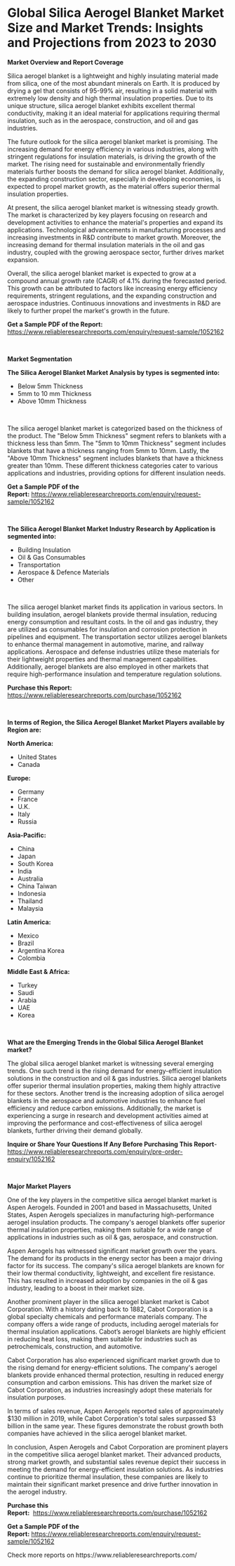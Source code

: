 <p><h1>Global Silica Aerogel Blanket Market Size and Market Trends: Insights and Projections from 2023 to 2030</h1></p><p><strong>Market Overview and Report Coverage</strong></p>
<p><p>Silica aerogel blanket is a lightweight and highly insulating material made from silica, one of the most abundant minerals on Earth. It is produced by drying a gel that consists of 95-99% air, resulting in a solid material with extremely low density and high thermal insulation properties. Due to its unique structure, silica aerogel blanket exhibits excellent thermal conductivity, making it an ideal material for applications requiring thermal insulation, such as in the aerospace, construction, and oil and gas industries.</p><p>The future outlook for the silica aerogel blanket market is promising. The increasing demand for energy efficiency in various industries, along with stringent regulations for insulation materials, is driving the growth of the market. The rising need for sustainable and environmentally friendly materials further boosts the demand for silica aerogel blanket. Additionally, the expanding construction sector, especially in developing economies, is expected to propel market growth, as the material offers superior thermal insulation properties.</p><p>At present, the silica aerogel blanket market is witnessing steady growth. The market is characterized by key players focusing on research and development activities to enhance the material's properties and expand its applications. Technological advancements in manufacturing processes and increasing investments in R&D contribute to market growth. Moreover, the increasing demand for thermal insulation materials in the oil and gas industry, coupled with the growing aerospace sector, further drives market expansion.</p><p>Overall, the silica aerogel blanket market is expected to grow at a compound annual growth rate (CAGR) of 4.1% during the forecasted period. This growth can be attributed to factors like increasing energy efficiency requirements, stringent regulations, and the expanding construction and aerospace industries. Continuous innovations and investments in R&D are likely to further propel the market's growth in the future.</p></p>
<p><strong>Get a Sample PDF of the Report:</strong> <a href="https://www.reliableresearchreports.com/enquiry/request-sample/1052162">https://www.reliableresearchreports.com/enquiry/request-sample/1052162</a></p>
<p>&nbsp;</p>
<p><strong>Market Segmentation</strong></p>
<p><strong>The Silica Aerogel Blanket Market Analysis by types is segmented into:</strong></p>
<p><ul><li>Below 5mm Thickness</li><li>5mm to 10 mm Thickness</li><li>Above 10mm Thickness</li></ul></p>
<p>&nbsp;</p>
<p><p>The silica aerogel blanket market is categorized based on the thickness of the product. The "Below 5mm Thickness" segment refers to blankets with a thickness less than 5mm. The "5mm to 10mm Thickness" segment includes blankets that have a thickness ranging from 5mm to 10mm. Lastly, the "Above 10mm Thickness" segment includes blankets that have a thickness greater than 10mm. These different thickness categories cater to various applications and industries, providing options for different insulation needs.</p></p>
<p><strong>Get a Sample PDF of the Report:</strong>&nbsp;<a href="https://www.reliableresearchreports.com/enquiry/request-sample/1052162">https://www.reliableresearchreports.com/enquiry/request-sample/1052162</a></p>
<p>&nbsp;</p>
<p><strong>The Silica Aerogel Blanket Market Industry Research by Application is segmented into:</strong></p>
<p><ul><li>Building Insulation</li><li>Oil & Gas Consumables</li><li>Transportation</li><li>Aerospace & Defence Materials</li><li>Other</li></ul></p>
<p>&nbsp;</p>
<p><p>The silica aerogel blanket market finds its application in various sectors. In building insulation, aerogel blankets provide thermal insulation, reducing energy consumption and resultant costs. In the oil and gas industry, they are utilized as consumables for insulation and corrosion protection in pipelines and equipment. The transportation sector utilizes aerogel blankets to enhance thermal management in automotive, marine, and railway applications. Aerospace and defense industries utilize these materials for their lightweight properties and thermal management capabilities. Additionally, aerogel blankets are also employed in other markets that require high-performance insulation and temperature regulation solutions.</p></p>
<p><strong>Purchase this Report:</strong>&nbsp; <a href="https://www.reliableresearchreports.com/purchase/1052162">https://www.reliableresearchreports.com/purchase/1052162</a></p>
<p>&nbsp;</p>
<p><strong>In terms of Region, the Silica Aerogel Blanket Market Players available by Region are:</strong></p>
<p>
    <p> <strong> North America: </strong>
        <ul>
            <li>United States</li>
            <li>Canada</li>
        </ul>
        </p> 
    <p> <strong> Europe: </strong>
        <ul>
            <li>Germany</li>
            <li>France</li>
            <li>U.K.</li>
            <li>Italy</li>
            <li>Russia</li>
        </ul>
        </p> 
    <p> <strong> Asia-Pacific: </strong>
        <ul>
            <li>China</li>
            <li>Japan</li>
            <li>South Korea</li>
            <li>India</li>
            <li>Australia</li>
            <li>China Taiwan</li>
            <li>Indonesia</li>
            <li>Thailand</li>
            <li>Malaysia</li>
        </ul>
        </p> 
    <p> <strong> Latin America: </strong>
        <ul>
            <li>Mexico</li>
            <li>Brazil</li>
            <li>Argentina Korea</li>
            <li>Colombia</li>
        </ul>
        </p> 
    <p> <strong> Middle East & Africa: </strong>
        <ul>
            <li>Turkey</li>
            <li>Saudi</li>
            <li>Arabia</li>
            <li>UAE</li>
            <li>Korea</li>
        </ul>
    </p>
    </p>
<p>&nbsp;</p>
<p><strong>What are the Emerging Trends in the Global Silica Aerogel Blanket market?</strong></p>
<p><p>The global silica aerogel blanket market is witnessing several emerging trends. One such trend is the rising demand for energy-efficient insulation solutions in the construction and oil & gas industries. Silica aerogel blankets offer superior thermal insulation properties, making them highly attractive for these sectors. Another trend is the increasing adoption of silica aerogel blankets in the aerospace and automotive industries to enhance fuel efficiency and reduce carbon emissions. Additionally, the market is experiencing a surge in research and development activities aimed at improving the performance and cost-effectiveness of silica aerogel blankets, further driving their demand globally.</p></p>
<p><strong>Inquire or Share Your Questions If Any Before Purchasing This Report</strong>- <a href="https://www.reliableresearchreports.com/enquiry/pre-order-enquiry/1052162">https://www.reliableresearchreports.com/enquiry/pre-order-enquiry/1052162</a></p>
<p>&nbsp;</p>
<p><strong>Major Market Players</strong></p>
<p><p>One of the key players in the competitive silica aerogel blanket market is Aspen Aerogels. Founded in 2001 and based in Massachusetts, United States, Aspen Aerogels specializes in manufacturing high-performance aerogel insulation products. The company's aerogel blankets offer superior thermal insulation properties, making them suitable for a wide range of applications in industries such as oil & gas, aerospace, and construction.</p><p>Aspen Aerogels has witnessed significant market growth over the years. The demand for its products in the energy sector has been a major driving factor for its success. The company's silica aerogel blankets are known for their low thermal conductivity, lightweight, and excellent fire resistance. This has resulted in increased adoption by companies in the oil & gas industry, leading to a boost in their market size.</p><p>Another prominent player in the silica aerogel blanket market is Cabot Corporation. With a history dating back to 1882, Cabot Corporation is a global specialty chemicals and performance materials company. The company offers a wide range of products, including aerogel materials for thermal insulation applications. Cabot’s aerogel blankets are highly efficient in reducing heat loss, making them suitable for industries such as petrochemicals, construction, and automotive.</p><p>Cabot Corporation has also experienced significant market growth due to the rising demand for energy-efficient solutions. The company's aerogel blankets provide enhanced thermal protection, resulting in reduced energy consumption and carbon emissions. This has driven the market size of Cabot Corporation, as industries increasingly adopt these materials for insulation purposes.</p><p>In terms of sales revenue, Aspen Aerogels reported sales of approximately $130 million in 2019, while Cabot Corporation's total sales surpassed $3 billion in the same year. These figures demonstrate the robust growth both companies have achieved in the silica aerogel blanket market.</p><p>In conclusion, Aspen Aerogels and Cabot Corporation are prominent players in the competitive silica aerogel blanket market. Their advanced products, strong market growth, and substantial sales revenue depict their success in meeting the demand for energy-efficient insulation solutions. As industries continue to prioritize thermal insulation, these companies are likely to maintain their significant market presence and drive further innovation in the aerogel industry.</p></p>
<p><strong>Purchase this Report:</strong>&nbsp;&nbsp;<a href="https://www.reliableresearchreports.com/purchase/1052162">https://www.reliableresearchreports.com/purchase/1052162</a></p>
<p></p>
<p><strong>Get a Sample PDF of the Report:</strong>&nbsp;<a href="https://www.reliableresearchreports.com/enquiry/request-sample/1052162">https://www.reliableresearchreports.com/enquiry/request-sample/1052162</a></p>
<p>Check more reports on https://www.reliableresearchreports.com/</p>